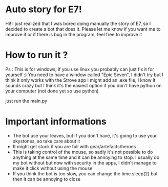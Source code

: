 # Auto story for E7!

Hi! I just realized that I was bored doing manually the story of E7, so I decided to create a bot that does it. Please let me know if you want me to improve it or if there is bug in the program, feel free to improve it

#  How to run it ?
Ps : This is for windows, if you use linux you probably can just fix it for yourself :)
You need to have a window called "Epic Seven", I didn't try but I think it only works with the Strove app 
I might add an .exe file, I know it sounds crazy but I think it's the easiest option if you don't have python on your computer (not done yet so use python)

just run the main.py
# Important informations
* The bot use your leaves, but if you don't have, it's going to use your skystones, so take care about it
* It might get stuck if you are full with gear/artefacts/heroes
* This is taking control of the mouse, so sadly it's not possible to do anything at the same time and it can be annoying to stop. I usually do my bot without but now with security in the apps, I didn't manage to make it click without using the mouse
* If you think the bot is too slow, you can change the  time.sleep(2) but then it can be annoying to close